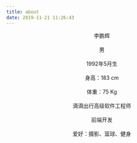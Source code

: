 ```yaml
---
title: about
date: 2019-11-21 11:26:43
---
```


<center>李鹏辉</center>
<br/>

<center>男</center>
<br/>

<center>1992年5月生</center>
<br/>

<center>身高：183 cm</center>
<br/>

<center>体重：75 Kg</center>
<br/>

<center>滴滴出行高级软件工程师</center>
<br/>

<center>前端开发</center>
<br/>
<center>爱好：摄影、篮球、健身</center>

